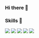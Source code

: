 ### Hi there 👋


### Skills 👏
<img src="https://img.shields.io/badge/node.js-E34F26?style=for-the-badge&logo=node.js&logoColor=#339933">
<img src="https://img.shields.io/badge/javascript-E34F26?style=for-the-badge&logo=javascript&logoColor=#F7DF1E">
<img src="https://img.shields.io/badge/express-E34F26?style=for-the-badge&logo=express&logoColor=##000000">
<img src="https://img.shields.io/badge/oracle-E34F26?style=for-the-badge&logo=oracl&logoColor=##F80000">
<img src="https://img.shields.io/badge/git-E34F26?style=for-the-badge&logo=git&logoColor=###F05032">



<!--
**23hh/23hh** is a ✨ _special_ ✨ repository because its `README.md` (this file) appears on your GitHub profile.

Here are some ideas to get you started:

- 🔭 I’m currently working on ...
- 🌱 I’m currently learning ...
- 👯 I’m looking to collaborate on ...
- 🤔 I’m looking for help with ...
- 💬 Ask me about ...
- 📫 How to reach me: ...
- 😄 Pronouns: ...
- ⚡ Fun fact: ...
-->
